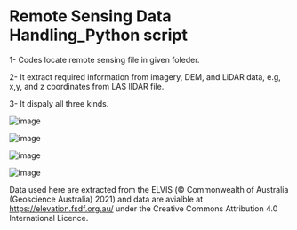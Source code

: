 # Remote Sensing Data Handling_Python script

1- Codes locate remote sensing file in given foleder.

2- It extract required information from imagery, DEM, and LiDAR data, e.g, x,y, and z coordinates from LAS lIDAR file.

3- It dispaly all three kinds.

![image](https://user-images.githubusercontent.com/48371118/159633073-a2a0e4fb-2d75-4b8e-ba5d-bf4457de1509.png)

![image](https://user-images.githubusercontent.com/48371118/159633184-da5d02fd-f760-4511-93e7-3a26a5d0dba2.png)

![image](https://user-images.githubusercontent.com/48371118/159633252-66c95239-7204-4796-9845-67a5e8c8c812.png)

![image](https://user-images.githubusercontent.com/48371118/159633350-2f86e433-29e9-412a-bef2-ea16e1220eac.png)

Data used here are extracted from the ELVIS (© Commonwealth of Australia (Geoscience Australia) 2021) and data are avialble at https://elevation.fsdf.org.au/ under the Creative Commons Attribution 4.0 International Licence.
